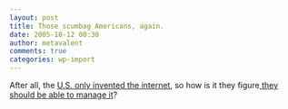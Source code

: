 ```yaml
---
layout: post
title: Those scumbag Americans, again.
date: 2005-10-12 00:30
author: metavalent
comments: true
categories: wp-import
---
```

After all, the <a href="https://www.zakon.org/robert/internet/timeline/">U.S. only invented the internet</a>, so how is it they figure<a href="https://politics.slashdot.org/article.pl?sid=05/10/11/1841205"> they should be able to manage it</a>?
